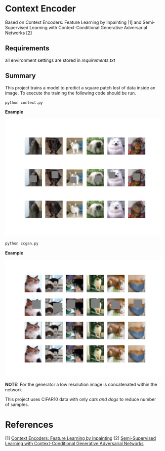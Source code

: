 # Context Encoder
Based on Context Encoders: Feature Learning by Inpainting [1]
and Semi-Supervised Learning with Context-Conditional Generative Adversarial Networks [2]

## Requirements
all environment settings are stored in *requirements.txt*

## Summary
This project trains a model to predict a square patch lost of data inside an image.
To execute the training the following code should be run.
```python
python context.py
```
**Example**

![](sample_images/context.jpg)


```python
python ccgan.py
```
**Example**

![](sample_images/ccgan.jpg)

**NOTE:** For the generator a low resolution image is concatenated within the network

This project uses CIFAR10 data with only *cats and dogs* to reduce number of samples.

# References
[1] [Context Encoders: Feature Learning by Inpainting](https://people.eecs.berkeley.edu/~pathak/papers/cvpr16.pdf)
[2] [Semi-Supervised Learning with Context-Conditional Generative Adversarial Networks](https://arxiv.org/abs/1611.06430)
